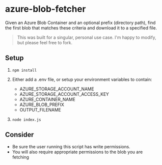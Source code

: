 # azure-blob-fetcher

Given an Azure Blob Container and an optional prefix (directory path), find the first blob that matches these criteria and download it to a specified file.

> This was built for a singular, personal use case. I'm happy to modify, but please feel free to fork.

## Setup

1. `npm install`
2. Either add a .env file, or setup your environment variables to contain:
    
    * AZURE_STORAGE_ACCOUNT_NAME
    * AZURE_STORAGE_ACCOUNT_ACCESS_KEY
    * AZURE_CONTAINER_NAME
    * AZURE_BLOB_PREFIX
    * OUTPUT_FILENAME

3. `node index.js`

## Consider
* Be sure the user running this script has write permissions.
* You will also require appropriate permissions to the blob you are fetching
